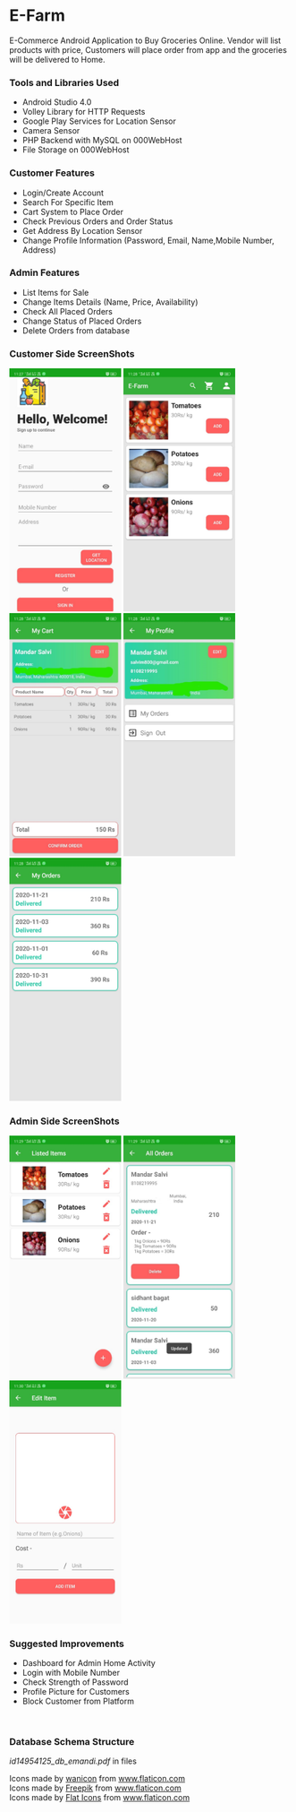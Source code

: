 # E-Farm
E-Commerce Android Application to Buy Groceries Online. Vendor will list products with price, Customers will place order from app and the groceries will be delivered to Home.

### Tools and Libraries Used  
- Android Studio 4.0
- Volley Library for HTTP Requests
- Google Play Services for Location Sensor
- Camera Sensor
- PHP Backend with MySQL on 000WebHost
- File Storage on 000WebHost

### Customer Features
- Login/Create Account
- Search For Specific Item
- Cart System to Place Order
- Check Previous Orders and Order Status
- Get Address By Location Sensor
- Change Profile Information (Password, Email, Name,Mobile Number, Address)

### Admin Features 
- List Items for Sale 
- Change Items Details (Name, Price, Availability)
- Check All Placed Orders 
- Change Status of Placed Orders
- Delete Orders from database 


### Customer Side ScreenShots
<p float="left">
  <img src="https://github.com/Mandar800/E-Farm/blob/main/7.jpeg" width="200" /> 
  <img src="https://github.com/Mandar800/E-Farm/blob/main/6.jpeg" width="200" />
  <img src="https://github.com/Mandar800/E-Farm/blob/main/5.jpg" width="200" />
  <img src="https://github.com/Mandar800/E-Farm/blob/main/4.jpg" width="200" />
  <img src="https://github.com/Mandar800/E-Farm/blob/main/8.jpeg" width="200" />
</p>

### Admin Side ScreenShots
<p float="left">
  <img src="https://github.com/Mandar800/E-Farm/blob/main/2.jpeg" width="200" />
  <img src="https://github.com/Mandar800/E-Farm/blob/main/3.jpg" width="200" />
  <img src="https://github.com/Mandar800/E-Farm/blob/main/1.jpeg" width="200" /> 
 
</p>

### Suggested Improvements
- Dashboard for Admin Home Activity
- Login with Mobile Number
- Check Strength of Password
- Profile Picture for Customers 
- Block Customer from Platform
<br />

### Database Schema Structure 
<I>id14954125_db_emandi.pdf</I> in files

<div>Icons made by <a href="https://www.flaticon.com/authors/wanicon" title="wanicon">wanicon</a> from <a href="https://www.flaticon.com/" title="Flaticon">www.flaticon.com</a></div>
<div>Icons made by <a href="https://www.flaticon.com/authors/freepik" title="Freepik">Freepik</a> from <a href="https://www.flaticon.com/" title="Flaticon">www.flaticon.com</a></div>
<div>Icons made by <a href="https://www.flaticon.com/authors/flat-icons" title="Flat Icons">Flat Icons</a> from <a href="https://www.flaticon.com/" title="Flaticon">www.flaticon.com</a></div>
